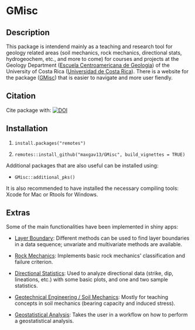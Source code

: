 # GMisc

## Description

This package is intendend mainly as a teaching and research tool for geology related areas (soil mechanics, rock mechanics, directional stats, hydrogeochem, etc., and more to come) for courses and projects at the Geology Department ([Escuela Centroamericana de Geologia](geologia.ucr.ac.cr)) of the University of Costa Rica ([Universidad de Costa Rica](ucr.ac.cr)). There is a website for the package ([GMisc](https://maxgav13.github.io/GMisc/)) that is easier to navigate and more user fiendly.

## Citation

Cite package with: [![DOI](https://zenodo.org/badge/117134256.svg)](https://zenodo.org/badge/latestdoi/117134256)

## Installation

1. `install.packages("remotes")`

2. `remotes::install_github("maxgav13/GMisc", build_vignettes = TRUE)`

Additional packages that are also useful can be installed using:

* `GMisc::additional_pks()`

It is also recommended to have installed the necessary compiling tools: Xcode for Mac or Rtools for Windows.

## Extras

Some of the main functionalities have been implemented in shiny apps:

* [Layer Boundary](https://maximiliano-01.shinyapps.io/layer_boundary/): Different methods can be used to find layer boundaries in a data sequence; unvariate and multivariate methods are available.

* [Rock Mechanics](https://maximiliano-01.shinyapps.io/rock_mechanics/): Implements basic rock mechanics' classification and failure criterion.

* [Directional Statistics](https://maximiliano-01.shinyapps.io/directional/): Used to analyze directional data (strike, dip, lineations, etc.) with some basic plots, and one and two sample statistics.

* [Geotechnical Engineering / Soil Mechanics](https://maximiliano-01.shinyapps.io/soil_mechanics/): Mostly for teaching concepts in soil mechanics (bearing capacity and induced stress).

* [Geostatistical Analysis](https://maximiliano-01.shinyapps.io/geostatistics/): Takes the user in a workflow on how to perform a geostatistical analysis.

